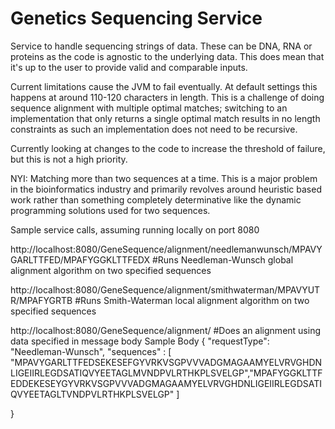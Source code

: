 # Genetics Sequencing Service

Service to handle sequencing strings of data. These can be DNA, RNA or proteins as the code is agnostic to the underlying data. This does mean that it's up to the user to provide valid and comparable inputs.

Current limitations cause the JVM to fail eventually. At default settings this happens at around 110-120 characters in length. This is a challenge of doing sequence alignment with multiple optimal matches; switching to an implementation that only returns a single optimal match results in no length constraints as such an implementation does not need to be recursive.

Currently looking at changes to the code to increase the threshold of failure, but this is not a high priority.

NYI: Matching more than two sequences at a time. This is a major problem in the bioinformatics industry and primarily revolves around heuristic based work rather than something completely determinative like the dynamic programming solutions used for two sequences.

Sample service calls, assuming running locally on port 8080

http://localhost:8080/GeneSequence/alignment/needlemanwunsch/MPAVYGARLTTFED/MPAFYGGKLTTFEDX #Runs Needleman-Wunsch global alignment algorithm on two specified sequences

http://localhost:8080/GeneSequence/alignment/smithwaterman/MPAVYUTR/MPAFYGRTB #Runs Smith-Waterman local alignment algorithm on two specified sequences

http://localhost:8080/GeneSequence/alignment/ #Does an alignment using data specified in message body
Sample Body
{
  "requestType": "Needleman-Wunsch",
  "sequences" : [
    "MPAVYGARLTTFEDSEKESEFGYVRKVSGPVVVADGMAGAAMYELVRVGHDNLIGEIIRLEGDSATIQVYEETAGLMVNDPVLRTHKPLSVELGP","MPAFYGGKLTTFEDDEKESEYGYVRKVSGPVVVADGMAGAAMYELVRVGHDNLIGEIIRLEGDSATIQVYEETAGLTVNDPVLRTHKPLSVELGP" 
    ]
 
}